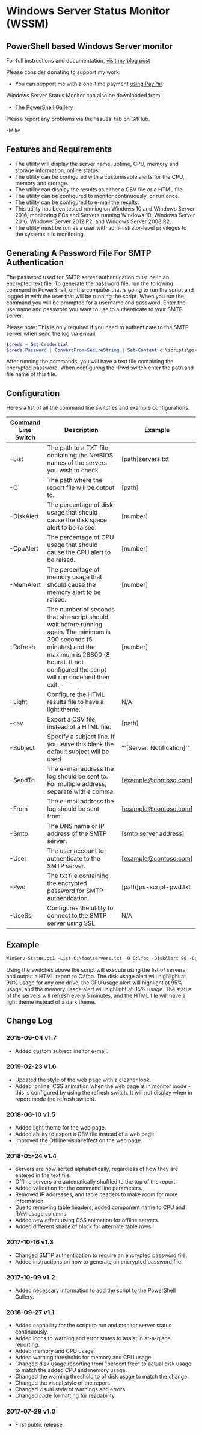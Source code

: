 # Windows Server Status Monitor (WSSM)

## PowerShell based Windows Server monitor

For full instructions and documentation, [visit my blog post](https://gal.vin/posts/windows-server-status/)

Please consider donating to support my work:

* You can support me with a one-time payment [using PayPal](https://www.paypal.me/digressive)

Windows Server Status Monitor can also be downloaded from:

* [The PowerShell Gallery](https://www.powershellgallery.com/packages/WinServ-Status)

Please report any problems via the ‘issues’ tab on GitHub.

-Mike

## Features and Requirements

* The utility will display the server name, uptime, CPU, memory and storage information, online status.
* The utility can be configured with a customisable alerts for the CPU, memory and storage.
* The utility can display the results as either a CSV file or a HTML file.
* The utility can be configured to monitor continuously, or run once.
* The utility can be configured to e-mail the results.
* This utility has been tested running on Windows 10 and Windows Server 2016, monitoring PCs and Servers running Windows 10, Windows Server 2016, Windows Server 2012 R2, and Windows Server 2008 R2.
* The utility must be run as a user with administrator-level privileges to the systems it is monitoring.

## Generating A Password File For SMTP Authentication

The password used for SMTP server authentication must be in an encrypted text file. To generate the password file, run the following command in PowerShell, on the computer that is going to run the script and logged in with the user that will be running the script. When you run the command you will be prompted for a username and password. Enter the username and password you want to use to authenticate to your SMTP server.

Please note: This is only required if you need to authenticate to the SMTP server when send the log via e-mail.

``` powershell
$creds = Get-Credential
$creds.Password | ConvertFrom-SecureString | Set-Content c:\scripts\ps-script-pwd.txt
```

After running the commands, you will have a text file containing the encrypted password. When configuring the -Pwd switch enter the path and file name of this file.

## Configuration

Here’s a list of all the command line switches and example configurations.

| Command Line Switch | Description | Example |
| ------------------- | ----------- | ------- |
| -List | The path to a TXT file containing the NetBIOS names of the servers you wish to check. | [path\]servers.txt |
| -O | The path where the report file will be output to. | [path\] |
| -DiskAlert | The percentage of disk usage that should cause the disk space alert to be raised. | [number] |
| -CpuAlert | The percentage of CPU usage that should cause the CPU alert to be raised. | [number] |
| -MemAlert | The percentage of memory usage that should cause the memory alert to be raised. | [number] |
| -Refresh | The number of seconds that she script should wait before running again. The minimum is 300 seconds (5 minutes) and the maximum is 28800 (8 hours). If not configured the script will run once and then exit. | [number] |
| -Light | Configure the HTML results file to have a light theme. | N/A |
| -csv | Export a CSV file, instead of a HTML file. | [path\]|
| -Subject | Specify a subject line. If you leave this blank the default subject will be used | "'[Server: Notification]'" |
| -SendTo | The e-mail address the log should be sent to. For multiple address, separate with a comma. | [example@contoso.com] |
| -From | The e-mail address the log should be sent from. | [example@contoso.com] |
| -Smtp | The DNS name or IP address of the SMTP server. | [smtp server address] |
| -User | The user account to authenticate to the SMTP server. | [example@contoso.com] |
| -Pwd | The txt file containing the encrypted password for SMTP authentication. | [path\]ps-script-pwd.txt |
| -UseSsl | Configures the utility to connect to the SMTP server using SSL. | N/A |

## Example

``` txt
WinServ-Status.ps1 -List C:\foo\servers.txt -O C:\foo -DiskAlert 90 -CpuAlert 95 -MemAlert 85 -Refresh 300 -Light
```

Using the switches above the script will execute using the list of servers and output a HTML report to C:\foo. The disk usage alert will highlight at 90% usage for any one drive, the CPU usage alert will highlight at 95% usage, and the memory usage alert will highlight at 85% usage. The status of the servers will refresh every 5 minutes, and the HTML file will have a light theme instead of a dark theme.

## Change Log

### 2019-09-04 v1.7

* Added custom subject line for e-mail.

### 2019-02-23 v1.6

* Updated the style of the web page with a cleaner look.
* Added 'online' CSS animation when the web page is in monitor mode - this is configured by using the refresh switch. It will not display when in report mode (no refresh switch).

### 2018-06-10 v1.5

* Added light theme for the web page.
* Added ability to export a CSV file instead of a web page.
* Improved the Offline visual effect on the web page.

### 2018-05-24 v1.4

* Servers are now sorted alphabetically, regardless of how they are entered in the text file.
* Offline servers are automatically shuffled to the top of the report.
* Added validation for the command line parameters.
* Removed IP addresses, and table headers to make room for more information.
* Due to removing table headers, added component name to CPU and RAM usage columns.
* Added new effect using CSS animation for offline servers.
* Added different shade of black for alternate table rows.

### 2017-10-16 v1.3

* Changed SMTP authentication to require an encrypted password file.
* Added instructions on how to generate an encrypted password file.

### 2017-10-09 v1.2

* Added necessary information to add the script to the PowerShell Gallery.

### 2018-09-27 v1.1

* Added capability for the script to run and monitor server status continuously.
* Added icons to warning and error states to assist in at-a-glace reporting.
* Added memory and CPU usage.
* Added warning thresholds for memory and CPU usage.
* Changed disk usage reporting from "percent free" to actual disk usage to match the added CPU and memory usage.
* Changed the warning threshold to of disk usage to match the change.
* Changed the visual style of the report.
* Changed visual style of warnings and errors.
* Changed code formatting for readability.

### 2017-07-28 v1.0

* First public release.
